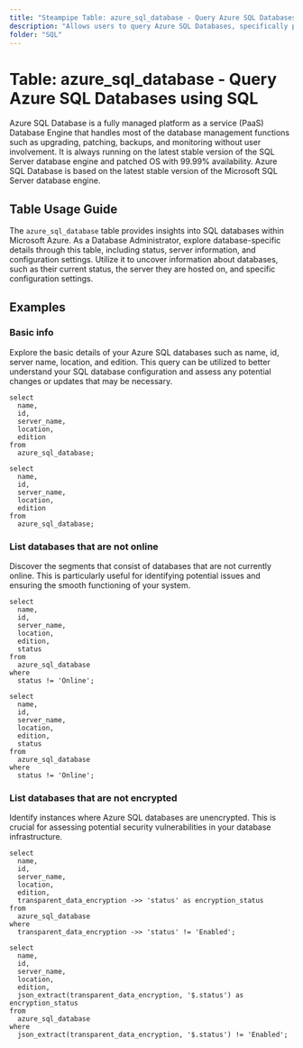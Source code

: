 ```yaml
---
title: "Steampipe Table: azure_sql_database - Query Azure SQL Databases using SQL"
description: "Allows users to query Azure SQL Databases, specifically providing details on database status, server information, and configuration settings."
folder: "SQL"
---
```


# Table: azure_sql_database - Query Azure SQL Databases using SQL

Azure SQL Database is a fully managed platform as a service (PaaS) Database Engine that handles most of the database management functions such as upgrading, patching, backups, and monitoring without user involvement. It is always running on the latest stable version of the SQL Server database engine and patched OS with 99.99% availability. Azure SQL Database is based on the latest stable version of the Microsoft SQL Server database engine.

## Table Usage Guide

The `azure_sql_database` table provides insights into SQL databases within Microsoft Azure. As a Database Administrator, explore database-specific details through this table, including status, server information, and configuration settings. Utilize it to uncover information about databases, such as their current status, the server they are hosted on, and specific configuration settings.

## Examples

### Basic info
Explore the basic details of your Azure SQL databases such as name, id, server name, location, and edition. This query can be utilized to better understand your SQL database configuration and assess any potential changes or updates that may be necessary.

```sql+postgres
select
  name,
  id,
  server_name,
  location,
  edition
from
  azure_sql_database;
```

```sql+sqlite
select
  name,
  id,
  server_name,
  location,
  edition
from
  azure_sql_database;
```

### List databases that are not online
Discover the segments that consist of databases that are not currently online. This is particularly useful for identifying potential issues and ensuring the smooth functioning of your system.

```sql+postgres
select
  name,
  id,
  server_name,
  location,
  edition,
  status
from
  azure_sql_database
where
  status != 'Online';
```

```sql+sqlite
select
  name,
  id,
  server_name,
  location,
  edition,
  status
from
  azure_sql_database
where
  status != 'Online';
```

### List databases that are not encrypted
Identify instances where Azure SQL databases are unencrypted. This is crucial for assessing potential security vulnerabilities in your database infrastructure.

```sql+postgres
select
  name,
  id,
  server_name,
  location,
  edition,
  transparent_data_encryption ->> 'status' as encryption_status
from
  azure_sql_database
where
  transparent_data_encryption ->> 'status' != 'Enabled';
```

```sql+sqlite
select
  name,
  id,
  server_name,
  location,
  edition,
  json_extract(transparent_data_encryption, '$.status') as encryption_status
from
  azure_sql_database
where
  json_extract(transparent_data_encryption, '$.status') != 'Enabled';
```